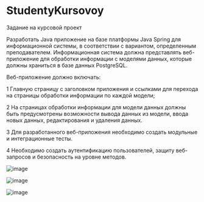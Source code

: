 # StudentyKursovoy

Задание на курсовой проект

Разработать Java приложение на базе платформы Java Spring для
информационной системы, в соответствии с вариантом, определенным
преподавателем.
Информационная система должна представлять веб-приложение для
обработки информации с моделями данных, которые должны храниться в базе
данных PostgreSQL.

Веб-приложение должно включать:

1 Главную страницу с заголовком приложения и ссылками для перехода
на страницы обработки информации по каждой модели;

2 На страницах обработки информации для модели данных должны
быть предусмотрены возможности вывода данных из модели, ввода
новых данных, редактирования и удаления данных.

3 Для разработанного веб-приложения необходимо создать модульные и
интеграционные тесты.

4 Необходимо создать аутентификацию пользователей, защиту веб-
запросов и безопасность на уровне методов.

![image](https://github.com/user-attachments/assets/56880858-3162-419f-9cbd-363227289224)

![image](https://github.com/user-attachments/assets/82ffc09c-eb31-462c-b29c-1ac995b58c2d)

![image](https://github.com/user-attachments/assets/8627f08c-0220-4295-9cab-cc72ace874a4)

